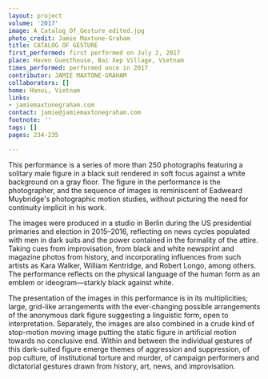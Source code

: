 ```yaml
---
layout: project
volume: '2017'
image: A_Catalog_Of_Gesture_edited.jpg
photo_credit: Jamie Maxtone-Graham
title: CATALOG OF GESTURE
first_performed: first performed on July 2, 2017
place: Haven Guesthouse, Bai Xep Village, Vietnam
times_performed: performed once in 2017
contributor: JAMIE MAXTONE-GRAHAM
collaborators: []
home: Hanoi, Vietnam
links:
- jamiemaxtonegraham.com
contact: jamie@jamiemaxtonegraham.com
footnote: ''
tags: []
pages: 234-235

---
```


This performance is a series of more than 250 photographs featuring a solitary male figure in a black suit rendered in soft focus against a white background on a gray floor. The figure in the performance is the photographer, and the sequence of images is reminiscent of Eadweard Muybridge's photographic motion studies, without picturing the need for continuity implicit in his work.

The images were produced in a studio in Berlin during the US presidential primaries and election in 2015–2016, reflecting on news cycles populated with men in dark suits and the power contained in the formality of the attire. Taking cues from improvisation, from black and white newsprint and magazine photos from history, and incorporating influences from such artists as Kara Walker, William Kentridge, and Robert Longo, among others. The performance reflects on the physical language of the human form as an emblem or ideogram—starkly black against white.

The presentation of the images in this performance is in its multiplicities; large, grid-like arrangements with the ever-changing possible arrangements of the anonymous dark figure suggesting a linguistic form, open to interpretation. Separately, the images are also combined in a crude kind of stop-motion moving image putting the static figure in artificial motion towards no conclusive end. Within and between the individual gestures of this dark-suited figure emerge themes of aggression and suppression, of pop culture, of institutional torture and murder, of campaign performers and dictatorial gestures drawn from history, art, news, and improvisation.
